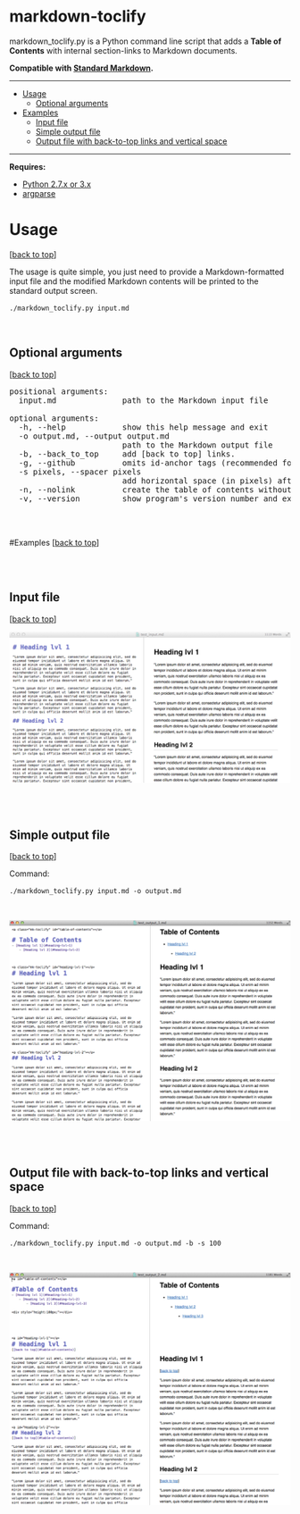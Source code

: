 markdown-toclify
================

markdown_toclify.py is a Python command line script that adds a **Table of Contents** with internal section-links to Markdown documents.

**Compatible with [Standard Markdown](http://standardmarkdown.com).**


<hr>


- [Usage](#usage)
    - [Optional arguments](#optional-arguments)
- [Examples](#examples)
    - [Input file](#input-file)
    - [Simple output file](#simple-output-file)
    - [Output file with back-to-top links and vertical space](#output-file-with-back-to-top-links-and-vertical-space)

<hr>

**Requires:**  

- [Python 2.7.x or 3.x](https://www.python.org/downloads/)
- [argparse](https://pypi.python.org/pypi/argparse)



# Usage
[[back to top](#markdown-toclify)]

The usage is quite simple, you just need to provide a Markdown-formatted input file and the modified Markdown contents will be printed to the standard output screen. 


	./markdown_toclify.py input.md
	
<br>

## Optional arguments
[[back to top](#markdown-toclify)]

<pre>positional arguments:
  input.md              path to the Markdown input file

optional arguments:
  -h, --help            show this help message and exit
  -o output.md, --output output.md
                        path to the Markdown output file
  -b, --back_to_top     add [back to top] links.
  -g, --github          omits id-anchor tags (recommended for GitHub)
  -s pixels, --spacer pixels
                        add horizontal space (in pixels) after the table of contents
  -n, --nolink          create the table of contents without internal links
  -v, --version         show program's version number and exit
</pre>


<br>
<br>

#Examples
[[back to top](#markdown-toclify)]

<br>
<br>

## Input file
[[back to top](#markdown-toclify)]

![Input file](./images/test_input.png)

<br>
<br>

## Simple output file
[[back to top](#markdown-toclify)]

Command:

	./markdown_toclify.py input.md -o output.md

<br>

![Output file 1](./images/test_output_1.png)


<br>
<br>

## Output file with back-to-top links and vertical space
[[back to top](#markdown-toclify)]

Command:

	./markdown_toclify.py input.md -o output.md -b -s 100
	
<br>

![Output file 2](./images/test_output_2.png)

